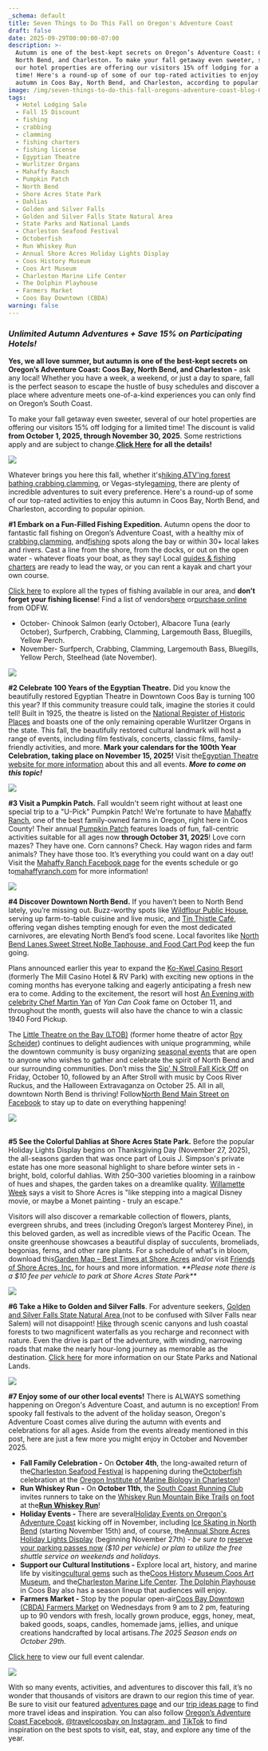 ```yaml
---
_schema: default
title: Seven Things to Do This Fall on Oregon's Adventure Coast
draft: false
date: 2025-09-29T00:00:00-07:00
description: >-
  Autumn is one of the best-kept secrets on Oregon’s Adventure Coast: Coos Bay,
  North Bend, and Charleston. To make your fall getaway even sweeter, several of
  our hotel properties are offering our visitors 15% off lodging for a limited
  time! Here's a round-up of some of our top-rated activities to enjoy this
  autumn in Coos Bay, North Bend, and Charleston, according to popular opinion.
image: /img/seven-things-to-do-this-fall-oregons-adventure-coast-blog-695x322-11.jpg
tags:
  - Hotel Lodging Sale
  - Fall 15 Discount
  - fishing
  - crabbing
  - clamming
  - fishing charters
  - fishing license
  - Egyptian Theatre
  - Wurlitzer Organs
  - Mahaffy Ranch
  - Pumpkin Patch
  - North Bend
  - Shore Acres State Park
  - Dahlias
  - Golden and Silver Falls
  - Golden and Silver Falls State Natural Area
  - State Parks and National Lands
  - Charleston Seafood Festival
  - Octoberfish
  - Run Whiskey Run
  - Annual Shore Acres Holiday Lights Display
  - Coos History Museum
  - Coos Art Museum
  - Charleston Marine Life Center
  - The Dolphin Playhouse
  - Farmers Market
  - Coos Bay Downtown (CBDA)
warning: false
---
```

### *Unlimited Autumn Adventures + Save 15% on Participating Hotels!*

**Yes, we all love summer, but autumn is one of the best-kept secrets on Oregon’s Adventure Coast: Coos Bay, North Bend, and Charleston -** ask any local! Whether you have a week, a weekend, or just a day to spare, fall is the perfect season to escape the hustle of busy schedules and discover a place where adventure meets one-of-a-kind experiences you can only find on Oregon’s South Coast.

To make your fall getaway even sweeter, several of our hotel properties are offering our visitors 15% off lodging for a limited time! The discount is valid **from October 1, 2025, through November 30, 2025**. Some restrictions apply and are subject to change.[**<u>Click Here</u>**](https://www.oregonsadventurecoast.com/fall15/) **for all the details!**

![](/img/fall-15.jpg)

Whatever brings you here this fall, whether it's[<u>hiking</u>](https://www.oregonsadventurecoast.com/hiking-walking),[<u>ATV'ing</u>](https://www.oregonsadventurecoast.com/atv-motorsports),[<u>forest bathing</u>](https://www.oregonsadventurecoast.com/forest-bathing),[<u>crabbing</u>](https://www.oregonsadventurecoast.com/crabbing-clamming),[<u>clamming</u>](https://www.oregonsadventurecoast.com/clamming), or Vegas-style[<u>gaming</u>](https://www.oregonsadventurecoast.com/gaming), there are plenty of incredible adventures to suit every preference. Here's a round-up of some of our top-rated activities to enjoy this autumn in Coos Bay, North Bend, and Charleston, according to popular opinion.

**\#1 Embark on a Fun-Filled Fishing Expedition.** Autumn opens the door to fantastic fall fishing on Oregon’s Adventure Coast, with a healthy mix of [crabbing](https://www.oregonsadventurecoast.com/crabbing-clamming),[clamming](https://www.oregonsadventurecoast.com/clamming), and[<u>fishing</u>](https://www.oregonsadventurecoast.com/fishing) spots along the bay or within 30+ local lakes and rivers. Cast a line from the shore, from the docks, or out on the open water - whatever floats your boat, as they say! Local [guides & fishing charters](https://www.oregonsadventurecoast.com/tour-guides-and-charters/) are ready to lead the way, or you can rent a kayak and chart your own course.

[Click here](https://www.oregonsadventurecoast.com/fishing-by-style) to explore all the types of fishing available in our area, and **don’t forget your fishing license**! Find a list of vendors[here](https://myodfw.com/articles/where-find-odfw-license-agentsvendors) or[purchase online](https://odfw.huntfishoregon.com/login) from ODFW.

* October- Chinook Salmon (early October), Albacore Tuna (early October), Surfperch, Crabbing, Clamming, Largemouth Bass, Bluegills, Yellow Perch.
* November- Surfperch, Crabbing, Clamming, Largemouth Bass, Bluegills, Yellow Perch, Steelhead (late November).

![](/img/seven-things-to-do-this-fall-oregons-adventure-coast-blog-695x322-3.jpg)

**\#2 Celebrate 100 Years of the Egyptian Theatre.** Did you know the beautifully restored Egyptian Theatre in Downtown Coos Bay is turning 100 this year? If this community treasure could talk, imagine the stories it could tell! Built in 1925, the theatre is listed on the [National Register of Historic Places](https://www.nps.gov/subjects/nationalregister/index.htm) and boasts one of the only remaining operable Wurlitzer Organs in the state. This fall, the beautifully restored cultural landmark will host a range of events, including film festivals, concerts, classic films, family-friendly activities, and more. **Mark your calendars for the 100th Year Celebration, taking place on November 15, 2025!** Visit the[<u>Egyptian Theatre website for more information</u>](http://egyptiantheatreoregon.com/) about this and all events. ***More to come on this topic!***

![](/img/seven-things-to-do-this-fall-oregons-adventure-coast-blog-695x322-4.jpg)

**\#3 Visit a Pumpkin Patch.** Fall wouldn't seem right without at least one special trip to a "U-Pick" Pumpkin Patch! We're fortunate to have [Mahaffy Ranch](https://mahaffyranch.com/), one of the best family-owned farms in Oregon, right here in Coos County! Their annual [Pumpkin Patch](https://mahaffyranch.com/pumpkin-patch) features loads of fun, fall-centric activities suitable for all ages now **through October 31, 2025**! Love corn mazes? They have one. Corn cannons? Check. Hay wagon rides and farm animals? They have those too. It’s everything you could want on a day out! Visit the [Mahaffy Ranch Facebook page](https://www.facebook.com/mahaffyranch) for the events schedule or go to[<u>mahaffyranch.com</u>](https://mahaffyranch.com/pumpkin-patch) for more information!

![](/img/seven-things-to-do-this-fall-oregons-adventure-coast-blog-695x322-5.jpg)

**\#4 Discover Downtown North Bend.** If you haven’t been to North Bend lately, you’re missing out. Buzz-worthy spots like [Wildflour Public House](https://www.wildflourpub.com/), serving up farm-to-table cuisine and live music, and [Tin Thistle Café](https://www.facebook.com/thetinthistlecafe/), offering vegan dishes tempting enough for even the most dedicated carnivores, are elevating North Bend’s food scene. Local favorites like [North Bend Lanes](https://northbendlanes.com/),[<u>Sweet Street</u>](https://www.facebook.com/sweetstreetcoosbay/),[<u>NoBe Taphouse, and Food Cart Pod</u>](https://www.facebook.com/profile.php?id=61550653942383) keep the fun going.

Plans announced earlier this year to expand the [Ko-Kwel Casino Resort](https://www.kokwelresorts.com/coos-bay/) (formerly The Mill Casino Hotel & RV Park) with exciting new options in the coming months has everyone talking and eagerly anticipating a fresh new era to come. Adding to the excitement, the resort will host [An Evening with celebrity Chef Martin Yan](https://www.kokwelresorts.com/event/an-evening-with-martin-yan/) of *Yan Can Cook* fame on October 11, and throughout the month, guests will also have the chance to win a classic 1940 Ford Pickup.

The [Little Theatre on the Bay (LTOB)](https://thelibertytheatre.org/) (former home theatre of actor [Roy Scheider](https://www.oregonsadventurecoast.com/blog/from-north-bend-to-hollywood-remembering-jaws-star-roy-scheider/)) continues to delight audiences with unique programming, while the downtown community is busy organizing [seasonal events](https://www.northbendoregon.gov/pview.aspx?catid=0&amp;id=55073) that are open to anyone who wishes to gather and celebrate the spirit of North Bend and our surrounding communities. Don’t miss the [Sip' N Stroll Fall Kick Off](https://www.facebook.com/events/1341387590754990) on Friday, October 10, followed by an After Stroll with music by Coos River Ruckus, and the Halloween Extravaganza on October 25. All in all, downtown North Bend is thriving! Follow[<u>North Bend Main Street on Facebook</u>](https://www.facebook.com/northbendmainstreet) to stay up to date on everything happening!

![](/img/seven-things-to-do-this-fall-oregons-adventure-coast-blog-695x322-6.jpg)

<br>**\#5 See the Colorful Dahlias at Shore Acres State Park.** Before the popular Holiday Lights Display begins on Thanksgiving Day (November 27, 2025), the all-seasons garden that was once part of Louis J. Simpson's private estate has one more seasonal highlight to share before winter sets in - bright, bold, colorful dahlias. With 250–300 varieties blooming in a rainbow of hues and shapes, the garden takes on a dreamlike quality. [Willamette Week](https://www.wweek.com/promotions/2022/05/17/heres-everything-i-plan-to-do-on-my-summer-trip-to-the-southern-oregon-coast/) says a visit to Shore Acres is "like stepping into a magical Disney movie, or maybe a Monet painting - truly an escape."

Visitors will also discover a remarkable collection of flowers, plants, evergreen shrubs, and trees (including Oregon’s largest Monterey Pine), in this beloved garden, as well as incredible views of the Pacific Ocean. The onsite greenhouse showcases a beautiful display of succulents, bromeliads, begonias, ferns, and other rare plants. For a schedule of what's in bloom, download this[<u>Garden Map – Best Times at Shore Acres</u>](https://shoreacres.net/wp-content/uploads/2015/07/Garden-Map-Card-web.pdf) and/or visit [Friends of Shore Acres, Inc.](https://shoreacres.net/about-us/about-friends-of-shore-acres-inc/) for hours and more information. *\*\*Please note there is a $10 fee per vehicle to park at Shore Acres State Park\*\**

![](/img/seven-things-to-do-this-fall-oregons-adventure-coast-blog-695x322-7.jpg)

**\#6 Take a Hike to Golden and Silver Falls**. For adventure seekers, [Golden and Silver Falls State Natural Area](https://stateparks.oregon.gov/index.cfm?do=visit.find)<u> </u>(not to be confused with Silver Falls near Salem) will not disappoint! [Hike](https://www.oregonsadventurecoast.com/hiking-walking/) through scenic canyons and lush coastal forests to two magnificent waterfalls as you recharge and reconnect with nature. Even the drive is part of the adventure, with winding, narrowing roads that make the nearly hour-long journey as memorable as the destination. [Click here](https://www.oregonsadventurecoast.com/state-parks-and-national-lands/) for more information on our State Parks and National Lands.

![](/img/seven-things-to-do-this-fall-oregons-adventure-coast-blog-695x322-8.jpg)

**\#7 Enjoy some of our other local events!** There is ALWAYS something happening on Oregon's Adventure Coast, and autumn is no exception! From spooky fall festivals to the advent of the holiday season, Oregon's Adventure Coast comes alive during the autumn with events and celebrations for all ages. Aside from the events already mentioned in this post, here are just a few more you might enjoy in October and November 2025.

* **Fall Family Celebration -** On **October 4th**, the long-awaited return of the[<u>Charleston Seafood Festival</u>](https://www.oregonsadventurecoast.com/event/octoberfish/) is happening during the[<u>Octoberfish</u>](https://www.oregonsadventurecoast.com/event/octoberfish/) celebration at the [Oregon Institute of Marine Biology in Charleston](https://naturalsciences.uoregon.edu/OIMB)!
* **Run Whiskey Run -** On **October 11th**, the [South Coast Running Club](https://southcoastrunningclub.org/) invites runners to take on the [Whiskey Run Mountain Bike Trails](https://visittheoregoncoast.com/cities/coos-bay/activities/whiskey-run-mountain-biking-trail/) <u>on foot</u> at the[**<u>Run Whiskey Run</u>**](https://www.oregonsadventurecoast.com/event/run-whiskey-run-and-clean-up-fun-run/)!
* **Holiday Events -** There are several[<u>Holiday Events on Oregon's Adventure Coast</u>](https://www.oregonsadventurecoast.com/event/christmas-at-the-coast/) kicking off in November, including [Ice Skating in North Bend](https://www.oregonsadventurecoast.com/event/ice-skating-in-north-bend/) (starting November 15th) and, of course, the[<u>Annual Shore Acres Holiday Lights Display</u>](https://www.oregonsadventurecoast.com/event/annual-holiday-lights-at-shore-acres/) (beginning November 27th) - *be sure to* [reserve your parking passes now](https://oregonstateparks.reserveamerica.com/tourParkDetail.do?contractCode=OR&amp;parkId=402381) *($10 per vehicle) or plan to utilize the free shuttle service on weekends and holidays.*
* **Support our Cultural Institutions -** Explore local art, history, and marine life by visiting[<u>cultural gems</u>](https://www.oregonsadventurecoast.com/art-history-culture/) such as the[Coos History Museum](https://cooshistory.org/),[<u>Coos Art Museum</u>](https://www.coosart.org/), and the[<u>Charleston Marine Life Center</u>](http://www.charlestonmarinelifecenter.com/). [The Dolphin Playhouse](https://www.thedolphinplayhouse.com/) in Coos Bay also has a season lineup that audiences will enjoy.
* **Farmers Market -** Stop by the popular open-air[Coos Bay Downtown (CBDA) Farmers Market](https://cooshistory.org/) on Wednesdays from 9 am to 2 pm, featuring up to 90 vendors with fresh, locally grown produce, eggs, honey, meat, baked goods, soaps, candles, homemade jams, jellies, and unique creations handcrafted by local artisans.*The 2025 Season ends on October 29th.*

[Click here](https://www.oregonsadventurecoast.com/calendar/) to view our full event calendar.

![](/img/seven-things-to-do-this-fall-oregons-adventure-coast-blog-695x322-10.jpg)

With so many events, activities, and adventures to discover this fall, it’s no wonder that thousands of visitors are drawn to our region this time of year. Be sure to visit our featured [adventures page](https://www.oregonsadventurecoast.com/adventures) and our [trip ideas page](https://www.oregonsadventurecoast.com/tripideas) to find more travel ideas and inspiration. You can also follow [Oregon’s Adventure Coast Facebook,](https://www.facebook.com/OregonsAdventureCoast/) [@travelcoosbay on Instagram, and](https://www.instagram.com/travelcoosbay/) [TikTok](https://www.tiktok.com/@oregonsadventurecoast?lang=en) to find inspiration on the best spots to visit, eat, stay, and explore any time of the year.

<br>

&nbsp;